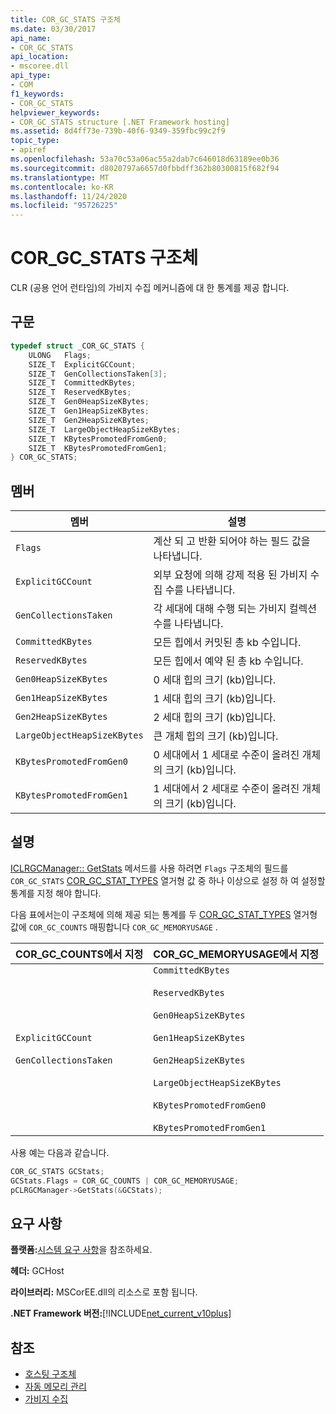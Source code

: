 ```yaml
---
title: COR_GC_STATS 구조체
ms.date: 03/30/2017
api_name:
- COR_GC_STATS
api_location:
- mscoree.dll
api_type:
- COM
f1_keywords:
- COR_GC_STATS
helpviewer_keywords:
- COR_GC_STATS structure [.NET Framework hosting]
ms.assetid: 8d4ff73e-739b-40f6-9349-359fbc99c2f9
topic_type:
- apiref
ms.openlocfilehash: 53a70c53a06ac55a2dab7c646018d63189ee0b36
ms.sourcegitcommit: d8020797a6657d0fbbdff362b80300815f682f94
ms.translationtype: MT
ms.contentlocale: ko-KR
ms.lasthandoff: 11/24/2020
ms.locfileid: "95726225"
---
```

# <a name="cor_gc_stats-structure"></a>COR_GC_STATS 구조체

CLR (공용 언어 런타임)의 가비지 수집 메커니즘에 대 한 통계를 제공 합니다.  
  
## <a name="syntax"></a>구문  
  
```cpp  
typedef struct _COR_GC_STATS {  
    ULONG   Flags;
    SIZE_T  ExplicitGCCount;  
    SIZE_T  GenCollectionsTaken[3];  
    SIZE_T  CommittedKBytes;
    SIZE_T  ReservedKBytes;  
    SIZE_T  Gen0HeapSizeKBytes;  
    SIZE_T  Gen1HeapSizeKBytes;  
    SIZE_T  Gen2HeapSizeKBytes;  
    SIZE_T  LargeObjectHeapSizeKBytes;  
    SIZE_T  KBytesPromotedFromGen0;  
    SIZE_T  KBytesPromotedFromGen1;  
} COR_GC_STATS;  
```  
  
## <a name="members"></a>멤버  
  
|멤버|설명|  
|------------|-----------------|  
|`Flags`|계산 되 고 반환 되어야 하는 필드 값을 나타냅니다.|  
|`ExplicitGCCount`|외부 요청에 의해 강제 적용 된 가비지 수집 수를 나타냅니다.|  
|`GenCollectionsTaken`|각 세대에 대해 수행 되는 가비지 컬렉션 수를 나타냅니다.|  
|`CommittedKBytes`|모든 힙에서 커밋된 총 kb 수입니다.|  
|`ReservedKBytes`|모든 힙에서 예약 된 총 kb 수입니다.|  
|`Gen0HeapSizeKBytes`|0 세대 힙의 크기 (kb)입니다.|  
|`Gen1HeapSizeKBytes`|1 세대 힙의 크기 (kb)입니다.|  
|`Gen2HeapSizeKBytes`|2 세대 힙의 크기 (kb)입니다.|  
|`LargeObjectHeapSizeKBytes`|큰 개체 힙의 크기 (kb)입니다.|  
|`KBytesPromotedFromGen0`|0 세대에서 1 세대로 수준이 올려진 개체의 크기 (kb)입니다.|  
|`KBytesPromotedFromGen1`|1 세대에서 2 세대로 수준이 올려진 개체의 크기 (kb)입니다.|  
  
## <a name="remarks"></a>설명  

 [ICLRGCManager:: GetStats](iclrgcmanager-getstats-method.md) 메서드를 사용 하려면 `Flags` 구조체의 필드를 `COR_GC_STATS` [COR_GC_STAT_TYPES](cor-gc-stat-types-enumeration.md) 열거형 값 중 하나 이상으로 설정 하 여 설정할 통계를 지정 해야 합니다.  
  
 다음 표에서는이 구조체에 의해 제공 되는 통계를 두 [COR_GC_STAT_TYPES](cor-gc-stat-types-enumeration.md) 열거형 값에 `COR_GC_COUNTS` 매핑합니다 `COR_GC_MEMORYUSAGE` .  
  
|COR_GC_COUNTS에서 지정|COR_GC_MEMORYUSAGE에서 지정|  
|----------------------------------|---------------------------------------|  
|`ExplicitGCCount`<br /><br /> `GenCollectionsTaken`|`CommittedKBytes`<br /><br /> `ReservedKBytes`<br /><br /> `Gen0HeapSizeKBytes`<br /><br /> `Gen1HeapSizeKBytes`<br /><br /> `Gen2HeapSizeKBytes`<br /><br /> `LargeObjectHeapSizeKBytes`<br /><br /> `KBytesPromotedFromGen0`<br /><br /> `KBytesPromotedFromGen1`|  
  
 사용 예는 다음과 같습니다.  
  
```cpp  
COR_GC_STATS GCStats;  
GCStats.Flags = COR_GC_COUNTS | COR_GC_MEMORYUSAGE;  
pCLRGCManager->GetStats(&GCStats);  
```  
  
## <a name="requirements"></a>요구 사항  

 **플랫폼:**[시스템 요구 사항](../../get-started/system-requirements.md)을 참조하세요.  
  
 **헤더:** GCHost  
  
 **라이브러리:** MSCorEE.dll의 리소스로 포함 됩니다.  
  
 **.NET Framework 버전:**[!INCLUDE[net_current_v10plus](../../../../includes/net-current-v10plus-md.md)]  
  
## <a name="see-also"></a>참조

- [호스팅 구조체](hosting-structures.md)
- [자동 메모리 관리](../../../standard/automatic-memory-management.md)
- [가비지 수집](../../../standard/garbage-collection/index.md)
